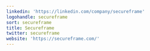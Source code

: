 ```yaml
---
linkedin: 'https://linkedin.com/company/secureframe'
logohandle: secureframe
sort: secureframe
title: Secureframe
twitter: secureframe
website: 'https://secureframe.com/'
---
```

